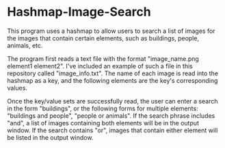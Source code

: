 # Hashmap-Image-Search

This program uses a hashmap to allow users to search a list of images for the images that contain certain elements, such as buildings, people, animals, etc. 

The program first reads a text file with the format "image_name.png element1 element2". I've included an example of such a file in this repository called "image_info.txt". The name of each image is read into the hashmap as a key, and the following elements are the key's corresponding values. 

Once the key/value sets are successfully read, the user can enter a search in the form "buildings", or the following forms for multiple elements: "buildings and people", "people or animals". If the search phrase includes "and", a list of images containing both elements will be in the output window. If the search contains "or", images that contain either element will be listed in the output window.
